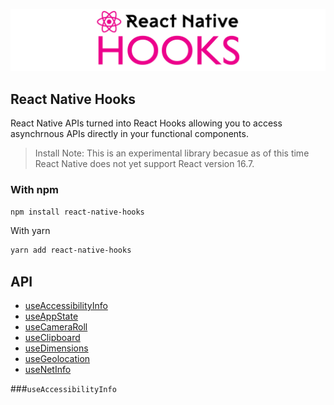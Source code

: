 ![React Native Hooks](reactnativehooks.jpg)

## React Native Hooks
React Native APIs turned into React Hooks allowing you to access asynchrnous APIs directly in your functional components.

> Install
Note: This is an experimental library becasue as of this time React Native does not yet support React version 16.7.

### With npm

```sh
npm install react-native-hooks
```

With yarn
```sh
yarn add react-native-hooks
```

## API
- [useAccessibilityInfo]()
- [useAppState]()
- [useCameraRoll]()
- [useClipboard]()
- [useDimensions]()
- [useGeolocation]()
- [useNetInfo]()


###`useAccessibilityInfo`

